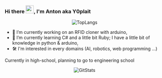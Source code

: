 ### Hi there <img src="https://c.tenor.com/SNL9_xhZl9oAAAAi/waving-hand-joypixels.gif" width=25>, I'm Anton aka Y0plait

<p align="center">
  <img src="https://github-readme-stats.vercel.app/api/top-langs/?username=Y0plait&show_icons=true&hide_border=true&theme=tokyonight" alt="TopLangs"/>
</p>

- 🔭 I’m currently working on an RFID cloner with arduino,
- 🌱 I’m currently learning C# and a little bit Ruby; I have a little bit of knowledge in python & arduino,
- 🛠  I'm interested in every domains (AI, robotics, web programming ...)

Currently in high-school, planning to go to engineering school

<p align="center">
  <img src="https://github-readme-stats.vercel.app/api?username=Y0plait&show_icons=true&hide_border=true&theme=tokyonight" alt="GitStats">
</p>


